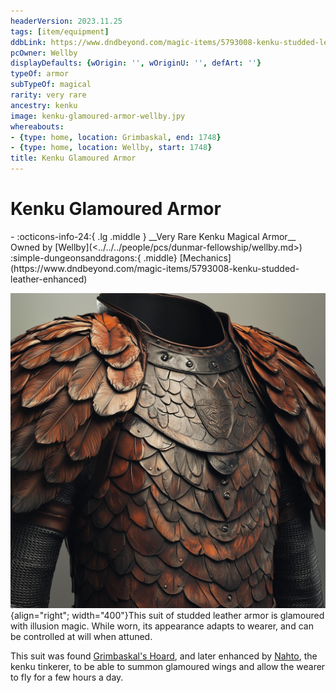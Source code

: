 ```yaml
---
headerVersion: 2023.11.25
tags: [item/equipment]
ddbLink: https://www.dndbeyond.com/magic-items/5793008-kenku-studded-leather-enhanced
pcOwner: Wellby
displayDefaults: {wOrigin: '', wOriginU: '', defArt: ''}
typeOf: armor
subTypeOf: magical
rarity: very rare
ancestry: kenku
image: kenku-glamoured-armor-wellby.jpy
whereabouts:
- {type: home, location: Grimbaskal, end: 1748}
- {type: home, location: Wellby, start: 1748}
title: Kenku Glamoured Armor
---
```

# Kenku Glamoured Armor
<div class="grid cards ext-narrow-margin ext-one-column" markdown>
- :octicons-info-24:{ .lg .middle } __Very Rare Kenku Magical Armor__  
   Owned by [Wellby](<../../../people/pcs/dunmar-fellowship/wellby.md>)  
    :simple-dungeonsanddragons:{ .middle} [Mechanics](https://www.dndbeyond.com/magic-items/5793008-kenku-studded-leather-enhanced) 
</div>


![Kenku Glamoured Armor Wellby](../../../assets/kenku-glamoured-armor-wellby.jpg){align="right"; width="400"}This suit of studded leather armor is glamoured with illusion magic. While worn, its appearance adapts to wearer, and can be controlled at will when attuned. 

This suit was found [Grimbaskal's Hoard](<../hoards/grimbaskal-s-hoard.md>), and later enhanced by [Nahto](<../../../people/kenku/nahto.md>), the kenku tinkerer, to be able to summon glamoured wings and allow the wearer to fly for a few hours a day. 

